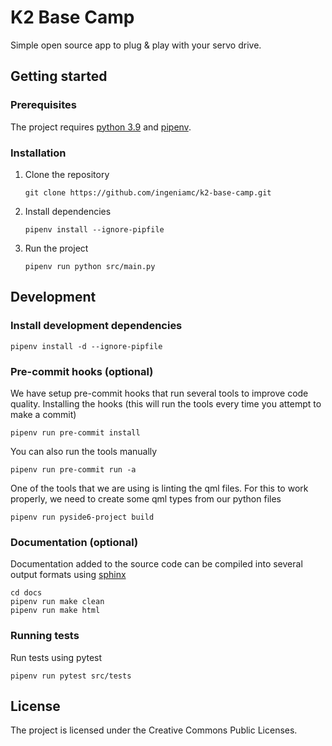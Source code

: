 # K2 Base Camp
Simple open source app to plug &amp; play with your servo drive.

Getting started
---------------

### Prerequisites

The project requires [python 3.9](https://www.python.org/downloads/release/python-390/) and [pipenv](https://pipenv.pypa.io/en/latest/installation/).

### Installation

1. Clone the repository

    `git clone https://github.com/ingeniamc/k2-base-camp.git`

2. Install dependencies

    `pipenv install --ignore-pipfile`

3. Run the project

    `pipenv run python src/main.py`

Development
-----------

### Install development dependencies

`pipenv install -d --ignore-pipfile`


### Pre-commit hooks (optional)

We have setup pre-commit hooks that run several tools to improve code quality.
Installing the hooks (this will run the tools every time you attempt to make a commit)

`pipenv run pre-commit install`

You can also run the tools manually

`pipenv run pre-commit run -a`

One of the tools that we are using is linting the qml files.
For this to work properly, we need to create some qml types from our python files

`pipenv run pyside6-project build`

### Documentation (optional)

Documentation added to the source code can be compiled into several output formats using [sphinx](https://www.sphinx-doc.org/en/master/)

~~~~
cd docs
pipenv run make clean
pipenv run make html
~~~~

### Running tests

Run tests using pytest

`pipenv run pytest src/tests`

License
-------

The project is licensed under the Creative Commons Public Licenses.